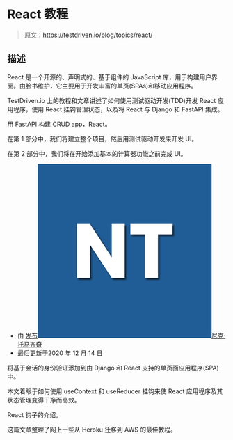 # React 教程

> 原文：<https://testdriven.io/blog/topics/react/>

## 描述

React 是一个开源的、声明式的、基于组件的 JavaScript 库，用于构建用户界面。由脸书维护，它主要用于开发丰富的单页(SPAs)和移动应用程序。

TestDriven.io 上的教程和文章讲述了如何使用测试驱动开发(TDD)开发 React 应用程序，使用 React 挂钩管理状态，以及将 React 与 Django 和 FastAPI 集成。

用 FastAPI 构建 CRUD app，React。

在第 1 部分中，我们将建立整个项目，然后用测试驱动开发来开发 UI。

在第 2 部分中，我们将在开始添加基本的计算器功能之前完成 UI。

*   由 [发布![Nik Tomazic](img/06d2b958481802809b8daf74b93ff2c8.png)尼克·托马齐奇](/authors/tomazic/)
*   最后更新于2020 年 12 月 14 日

将基于会话的身份验证添加到由 Django 和 React 支持的单页面应用程序(SPA)中。

本文着眼于如何使用 useContext 和 useReducer 挂钩来使 React 应用程序及其状态管理变得干净而高效。

React 钩子的介绍。

这篇文章整理了网上一些从 Heroku 迁移到 AWS 的最佳教程。